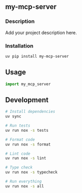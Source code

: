 ## my-mcp-server

### Description

Add your project description here.

### Installation

```bash
uv pip install my-mcp-server
```

## Usage

```python
import my_mcp_server
```

## Development

```bash
# Install dependencies
uv sync

# Run tests
uv run nox -s tests

# Format code
uv run nox -s format

# Lint code
uv run nox -s lint

# Type check
uv run nox -s typecheck

# Run everything
uv run nox -s all
```
